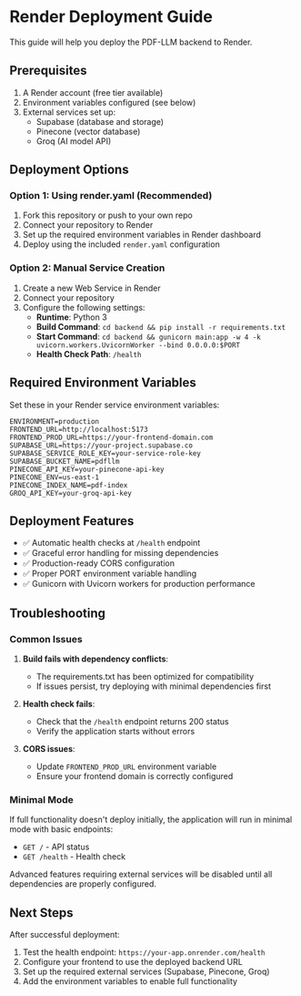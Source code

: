 # Render Deployment Guide

This guide will help you deploy the PDF-LLM backend to Render.

## Prerequisites

1. A Render account (free tier available)
2. Environment variables configured (see below)
3. External services set up:
   - Supabase (database and storage)
   - Pinecone (vector database)
   - Groq (AI model API)

## Deployment Options

### Option 1: Using render.yaml (Recommended)

1. Fork this repository or push to your own repo
2. Connect your repository to Render
3. Set up the required environment variables in Render dashboard
4. Deploy using the included `render.yaml` configuration

### Option 2: Manual Service Creation

1. Create a new Web Service in Render
2. Connect your repository
3. Configure the following settings:
   - **Runtime**: Python 3
   - **Build Command**: `cd backend && pip install -r requirements.txt`
   - **Start Command**: `cd backend && gunicorn main:app -w 4 -k uvicorn.workers.UvicornWorker --bind 0.0.0.0:$PORT`
   - **Health Check Path**: `/health`

## Required Environment Variables

Set these in your Render service environment variables:

```
ENVIRONMENT=production
FRONTEND_URL=http://localhost:5173
FRONTEND_PROD_URL=https://your-frontend-domain.com
SUPABASE_URL=https://your-project.supabase.co
SUPABASE_SERVICE_ROLE_KEY=your-service-role-key
SUPABASE_BUCKET_NAME=pdfllm
PINECONE_API_KEY=your-pinecone-api-key
PINECONE_ENV=us-east-1
PINECONE_INDEX_NAME=pdf-index
GROQ_API_KEY=your-groq-api-key
```

## Deployment Features

- ✅ Automatic health checks at `/health` endpoint
- ✅ Graceful error handling for missing dependencies
- ✅ Production-ready CORS configuration
- ✅ Proper PORT environment variable handling
- ✅ Gunicorn with Uvicorn workers for production performance

## Troubleshooting

### Common Issues

1. **Build fails with dependency conflicts**: 
   - The requirements.txt has been optimized for compatibility
   - If issues persist, try deploying with minimal dependencies first

2. **Health check fails**:
   - Check that the `/health` endpoint returns 200 status
   - Verify the application starts without errors

3. **CORS issues**:
   - Update `FRONTEND_PROD_URL` environment variable
   - Ensure your frontend domain is correctly configured

### Minimal Mode

If full functionality doesn't deploy initially, the application will run in minimal mode with basic endpoints:
- `GET /` - API status
- `GET /health` - Health check

Advanced features requiring external services will be disabled until all dependencies are properly configured.

## Next Steps

After successful deployment:

1. Test the health endpoint: `https://your-app.onrender.com/health`
2. Configure your frontend to use the deployed backend URL
3. Set up the required external services (Supabase, Pinecone, Groq)
4. Add the environment variables to enable full functionality